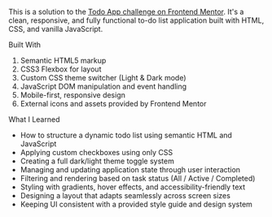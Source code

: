 This is a solution to the [Todo App challenge on Frontend Mentor](https://www.frontendmentor.io/challenges/todo-app-Su1_KokOW). It's a clean, responsive, and fully functional to-do list application built with HTML, CSS, and vanilla JavaScript.

 Built With

1) Semantic HTML5 markup  
2) CSS3 Flexbox for layout  
3) Custom CSS theme switcher (Light & Dark mode)  
4) JavaScript DOM manipulation and event handling  
5) Mobile-first, responsive design  
6) External icons and assets provided by Frontend Mentor

 What I Learned

- How to structure a dynamic todo list using semantic HTML and JavaScript  
- Applying custom checkboxes using only CSS  
- Creating a full dark/light theme toggle system  
- Managing and updating application state through user interaction  
- Filtering and rendering based on task status (All / Active / Completed)  
- Styling with gradients, hover effects, and accessibility-friendly text  
- Designing a layout that adapts seamlessly across screen sizes  
- Keeping UI consistent with a provided style guide and design system 